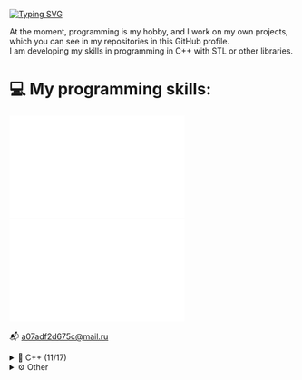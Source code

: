 [![Typing SVG](https://readme-typing-svg.herokuapp.com?color=000000&lines=Hi,+i'm+Konstantin)](https://git.io/typing-svg)

At the moment, programming is my hobby, and I work on my own projects, which you can see in my repositories in this GitHub profile. <br />
I am developing my skills in programming in C++ with STL or other libraries.<br />

# 💻 My programming skills:
<p float="left">
<img src="https://github.com/gbytegear/github-stats/blob/master/generated/overview.svg" height="180"/>
<img src="https://github.com/gbytegear/github-stats/blob/master/generated/languages.svg" height="180"/>
</p>

📬 a07adf2d675c@mail.ru <br />

<details>
<summary>👾 C++ (11/17)</summary>
 
* 🛠️ **Tools**:
  * **Compiler**:
    * GCC
    * Clang
    * MinGw
  * **Build system**:
    * Make
    * QMake
    * CMake
  * **Debugger**:
    * GDB
  * **Frameworks**:
    * Qt 5
    
</details>

<details>
<summary>⚙️ Other</summary>

  * 🔌Git (CLI)
  * 🐧**Linux**:
    * Distributions:
      * Ubuntu
    * Command shell:
      * Bash
      * Fish
</details>
